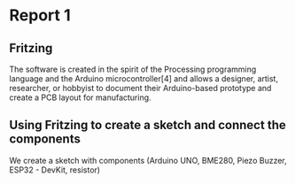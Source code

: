 # Report 1

## Fritzing
The software is created in the spirit of the Processing programming language and the Arduino microcontroller[4] and allows a designer, artist, researcher, or hobbyist to document their Arduino-based prototype and create a PCB layout for manufacturing.

## Using Fritzing to create a sketch and connect the components
 We create a sketch with components (Arduino UNO, BME280, Piezo Buzzer, ESP32 - DevKit, resistor)

